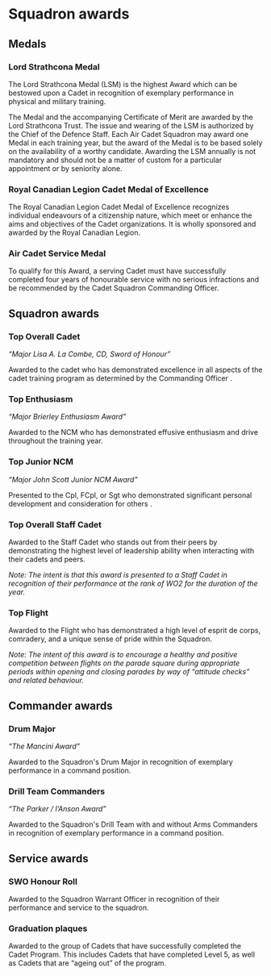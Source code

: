 # Squadron awards

## Medals

### Lord Strathcona Medal

The Lord Strathcona Medal \(LSM\) is the highest Award which can be bestowed upon a Cadet in recognition of exemplary performance in physical and military training.

The Medal and the accompanying Certificate of Merit are awarded by the Lord Strathcona Trust. The issue and wearing of the LSM is authorized by the Chief of the Defence Staff. Each Air Cadet Squadron may award one Medal in each training year, but the award of the Medal is to be based solely on the availability of a worthy candidate. Awarding the LSM annually is not mandatory and should not be a matter of custom for a particular appointment or by seniority alone.

### Royal Canadian Legion Cadet Medal of Excellence

The Royal Canadian Legion Cadet Medal of Excellence recognizes individual endeavours of a citizenship nature, which meet or enhance the aims and objectives of the Cadet organizations. It is wholly sponsored and awarded by the Royal Canadian Legion.

### Air Cadet Service Medal

To qualify for this Award, a serving Cadet must have successfully completed four years of honourable service with no serious infractions and be recommended by the Cadet Squadron Commanding Officer.

## Squadron awards

### Top Overall Cadet

_“Major Lisa A. La Combe, CD, Sword of Honour”_

Awarded to the cadet who has demonstrated excellence in all aspects of the cadet training program as determined by the Commanding Officer.

### Top Enthusiasm

_“Major Brierley Enthusiasm Award”_

Awarded to the NCM who has demonstrated effusive enthusiasm and drive throughout the training year.

### Top Junior NCM

_“Major John Scott Junior NCM Award”_

Presented to the Cpl, FCpl, or Sgt who demonstrated significant personal development and consideration for others.

### Top Overall Staff Cadet

Awarded to the Staff Cadet who stands out from their peers by demonstrating the highest level of leadership ability when interacting with their cadets and peers.

_Note: The intent is that this award is presented to a Staff Cadet in recognition of their performance at the rank of WO2 for the duration of the year._

### Top Flight

Awarded to the Flight who has demonstrated a high level of esprit de corps, comradery, and a unique sense of pride within the Squadron. 

_Note: The intent of this award is to encourage a healthy and positive competition between flights on the parade square during appropriate periods within opening and closing parades by way of “attitude checks” and related behaviour._

## Commander awards

### Drum Major

_“The Mancini Award”_

Awarded to the Squadron's Drum Major in recognition of exemplary performance in a command position.

### Drill Team Commanders

_“The Parker / I’Anson Award”_

Awarded to the Squadron's Drill Team with and without Arms Commanders in recognition of exemplary performance in a command position.

## Service awards

### SWO Honour Roll

Awarded to the Squadron Warrant Officer in recognition of their performance and service to the squadron.

### Graduation plaques

Awarded to the group of Cadets that have successfully completed the Cadet Program. This includes Cadets that have completed Level 5, as well as Cadets that are “ageing out” of the program. 



